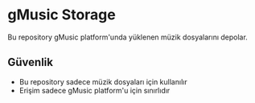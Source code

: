    # gMusic Storage
   
   Bu repository gMusic platform'unda yüklenen müzik dosyalarını depolar.
   
   ## Güvenlik
   - Bu repository sadece müzik dosyaları için kullanılır
   - Erişim sadece gMusic platform'u için sınırlıdır
